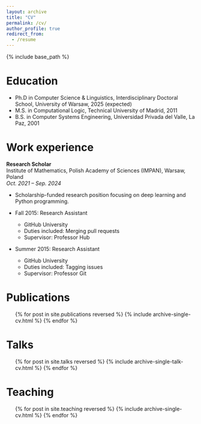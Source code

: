 ```yaml
---
layout: archive
title: "CV"
permalink: /cv/
author_profile: true
redirect_from:
  - /resume
---
```


{% include base_path %}

Education
======
* Ph.D in Computer Science & Linguistics, Interdisciplinary Doctoral School, University of Warsaw, 2025 (expected)
* M.S. in Computational Logic, Technical University of Madrid, 2011
* B.S. in Computer Systems Engineering, Universidad Privada del Valle, La Paz, 2001

Work experience
======
**Research Scholar**  
Institute of Mathematics, Polish Academy of Sciences (IMPAN), Warsaw, Poland  
*Oct. 2021 – Sep. 2024*  
- Scholarship-funded research position focusing on deep learning and Python programming.

* Fall 2015: Research Assistant
  * GitHub University
  * Duties included: Merging pull requests
  * Supervisor: Professor Hub

* Summer 2015: Research Assistant
  * GitHub University
  * Duties included: Tagging issues
  * Supervisor: Professor Git

Publications
======
  <ul>{% for post in site.publications reversed %}
    {% include archive-single-cv.html %}
  {% endfor %}</ul>
  
Talks
======
  <ul>{% for post in site.talks reversed %}
    {% include archive-single-talk-cv.html  %}
  {% endfor %}</ul>
  
Teaching
======
  <ul>{% for post in site.teaching reversed %}
    {% include archive-single-cv.html %}
  {% endfor %}</ul>

